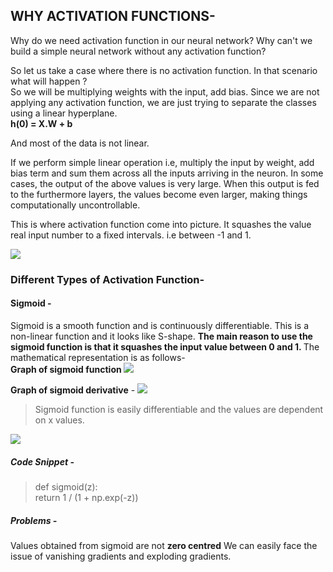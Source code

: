 ## WHY ACTIVATION FUNCTIONS-
Why do we need activation function in our neural network? Why can't we build a simple neural network without any activation function? <br>

So let us take a case where there is no activation function. In that scenario what will happen ? <br> 
So we will be multiplying weights with the input, add bias. Since we are not applying any activation function, we are just trying to separate the classes using a linear hyperplane. <br>
<b><strong>h(0) = X.W + b</strong></b>

And most of the data is not linear. <br>

If we perform simple linear operation i.e, multiply the input by weight, add bias term and sum them across all the inputs arriving in the neuron. In some cases, the output of the above values is very large. When this output is fed to the furthermore layers, the values become even larger, making things computationally uncontrollable. <br>

This is where activation function come into picture. It squashes the value real input number to a fixed intervals. i.e between -1 and 1. <br>

<img src="https://miro.medium.com/max/406/0*UTHoA1EPXsjbN6bI.png"><br>

### Different Types of Activation Function- 

#### Sigmoid - 
Sigmoid is a smooth function and is continuously differentiable. This is a non-linear function and it looks like S-shape. 
<b> The main reason to use the sigmoid function is that it squashes the input value between 0 and 1. </b>
The mathematical representation is as follows- <br> 
<b> Graph of sigmoid function </b>
<img src="https://miro.medium.com/max/485/1*BwZmaMBaVW8f8lBAQUoytw.png"> <br>

<b> Graph of sigmoid derivative</b> - 
<img src="https://miro.medium.com/max/700/1*3LdsKVac4UvK8912ORIPvQ.jpeg">

> Sigmoid function is easily differentiable and the values are dependent on x values. 
<img src="https://miro.medium.com/max/700/1*nJ8lh4DoR8bAfLNeGwKHQQ.jpeg">

##### Code Snippet - 
> def sigmoid(z):<br>
 return 1 / (1 + np.exp(-z))

 ##### Problems - 
Values obtained from sigmoid are not <b> zero centred</b>
We can easily face the issue of vanishing gradients and exploding gradients. 